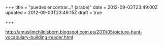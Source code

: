+++
title = "puedes encontrar...? (arabe)"
date = 2012-09-03T23:49:00Z
updated = 2012-09-03T23:49:15Z
draft = true

+++

<div dir="ltr" style="text-align: left;" trbidi="on"><a href="http://amuslimchildisborn.blogspot.com.es/2011/05/picture-hunt-vocabulary-building-reader.html">http://amuslimchildisborn.blogspot.com.es/2011/05/picture-hunt-vocabulary-building-reader.html</a></div>
